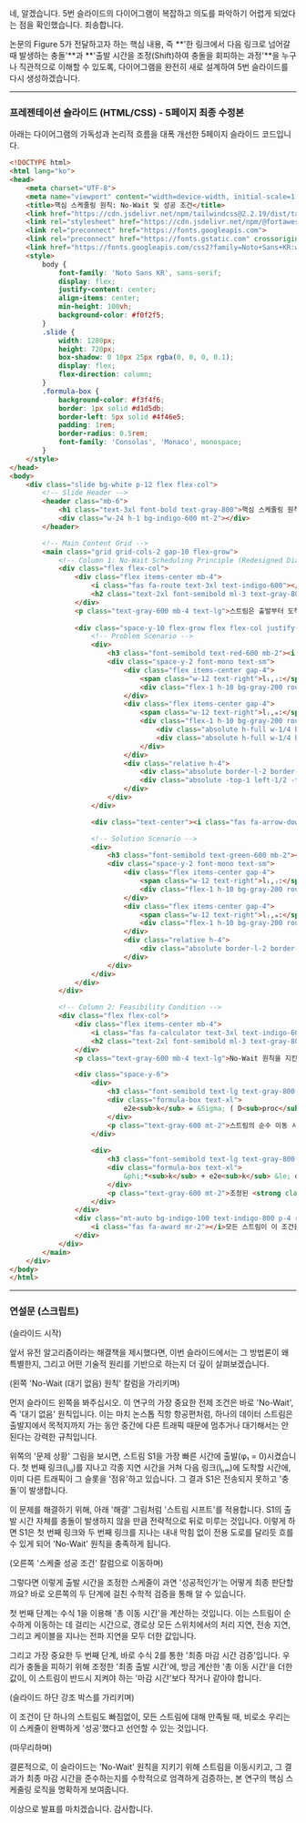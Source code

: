 네, 알겠습니다. 5번 슬라이드의 다이어그램이 복잡하고 의도를 파악하기 어렵게 되었다는 점을 확인했습니다. 죄송합니다.

논문의 Figure 5가 전달하고자 하는 핵심 내용, 즉 **'한 링크에서 다음 링크로 넘어갈 때 발생하는 충돌'**과 **'출발 시간을 조정(Shift)하여 충돌을 회피하는 과정'**을 누구나 직관적으로 이해할 수 있도록, 다이어그램을 완전히 새로 설계하여 5번 슬라이드를 다시 생성하겠습니다.

---

### 프레젠테이션 슬라이드 (HTML/CSS) - 5페이지 최종 수정본

아래는 다이어그램의 가독성과 논리적 흐름을 대폭 개선한 5페이지 슬라이드 코드입니다.

```html
<!DOCTYPE html>
<html lang="ko">
<head>
    <meta charset="UTF-8">
    <meta name="viewport" content="width=device-width, initial-scale=1.0">
    <title>핵심 스케줄링 원칙: No-Wait 및 성공 조건</title>
    <link href="https://cdn.jsdelivr.net/npm/tailwindcss@2.2.19/dist/tailwind.min.css" rel="stylesheet">
    <link rel="stylesheet" href="https://cdn.jsdelivr.net/npm/@fortawesome/fontawesome-free@6.4.0/css/all.min.css">
    <link rel="preconnect" href="https://fonts.googleapis.com">
    <link rel="preconnect" href="https://fonts.gstatic.com" crossorigin>
    <link href="https://fonts.googleapis.com/css2?family=Noto+Sans+KR:wght@300;400;500;700&display=swap" rel="stylesheet">
    <style>
        body {
            font-family: 'Noto Sans KR', sans-serif;
            display: flex;
            justify-content: center;
            align-items: center;
            min-height: 100vh;
            background-color: #f0f2f5;
        }
        .slide {
            width: 1280px;
            height: 720px;
            box-shadow: 0 10px 25px rgba(0, 0, 0, 0.1);
            display: flex;
            flex-direction: column;
        }
        .formula-box {
            background-color: #f3f4f6;
            border: 1px solid #d1d5db;
            border-left: 5px solid #4f46e5;
            padding: 1rem;
            border-radius: 0.5rem;
            font-family: 'Consolas', 'Monaco', monospace;
        }
    </style>
</head>
<body>
    <div class="slide bg-white p-12 flex flex-col">
        <!-- Slide Header -->
        <header class="mb-6">
            <h1 class="text-3xl font-bold text-gray-800">핵심 스케줄링 원칙: No-Wait 및 성공 조건</h1>
            <div class="w-24 h-1 bg-indigo-600 mt-2"></div>
        </header>

        <!-- Main Content Grid -->
        <main class="grid grid-cols-2 gap-10 flex-grow">
            <!-- Column 1: No-Wait Scheduling Principle (Redesigned Diagram) -->
            <div class="flex flex-col">
                <div class="flex items-center mb-4">
                    <i class="fas fa-route text-3xl text-indigo-600"></i>
                    <h2 class="text-2xl font-semibold ml-3 text-gray-800">1. No-Wait (대기 없음) 원칙 (Fig. 5)</h2>
                </div>
                <p class="text-gray-600 mb-4 text-lg">스트림은 출발부터 도착까지, 경로상에서 다른 트래픽으로 인해 <strong class="text-indigo-700">절대 대기해서는 안 됩니다.</strong></p>
                
                <div class="space-y-10 flex-grow flex flex-col justify-center">
                    <!-- Problem Scenario -->
                    <div>
                        <h3 class="font-semibold text-red-600 mb-2"><i class="fas fa-times-circle mr-2"></i>문제 상황: 충돌 발생 (φ₁ = 0)</h3>
                        <div class="space-y-2 font-mono text-sm">
                            <div class="flex items-center gap-4">
                                <span class="w-12 text-right">lᵢ,ⱼ:</span>
                                <div class="flex-1 h-10 bg-gray-200 rounded relative"><div class="absolute h-full w-1/4 bg-blue-200 border-2 border-blue-500 flex items-center justify-center font-bold" style="left: 5%;">S₁</div></div>
                            </div>
                            <div class="flex items-center gap-4">
                                <span class="w-12 text-right">lⱼ,ₘ:</span>
                                <div class="flex-1 h-10 bg-gray-200 rounded relative">
                                    <div class="absolute h-full w-1/4 bg-gray-500 text-white flex items-center justify-center font-bold" style="left: 50%;">점유됨</div>
                                    <div class="absolute h-full w-1/4 bg-red-500 opacity-70 border-2 border-red-700 flex items-center justify-center font-bold text-white" style="left: 50%;">충돌!</div>
                                </div>
                            </div>
                            <div class="relative h-4">
                                <div class="absolute border-l-2 border-r-2 border-b-2 border-red-500 border-dashed h-4" style="left: 19%; width: 36%;"></div>
                                <div class="absolute -top-1 left-1/2 -translate-x-1/2 bg-white px-1 text-red-500">D<sub>trans</sub>+D<sub>prop</sub>+D<sub>proc</sub></div>
                            </div>
                        </div>
                    </div>

                    <div class="text-center"><i class="fas fa-arrow-down-long text-3xl text-indigo-500"></i> <span class="text-lg font-semibold ml-2">"스트림 시프트" 적용</span></div>

                    <!-- Solution Scenario -->
                    <div>
                        <h3 class="font-semibold text-green-600 mb-2"><i class="fas fa-check-circle mr-2"></i>해결: No-Wait 충족 (φ*₁ > 0)</h3>
                        <div class="space-y-2 font-mono text-sm">
                            <div class="flex items-center gap-4">
                                <span class="w-12 text-right">lᵢ,ⱼ:</span>
                                <div class="flex-1 h-10 bg-gray-200 rounded relative"><div class="absolute h-full w-1/4 bg-blue-200 border-2 border-blue-500 flex items-center justify-center font-bold" style="left: 20%;">S₁</div></div>
                            </div>
                            <div class="flex items-center gap-4">
                                <span class="w-12 text-right">lⱼ,ₘ:</span>
                                <div class="flex-1 h-10 bg-gray-200 rounded relative"><div class="absolute h-full w-1/4 bg-blue-200 border-2 border-blue-500 flex items-center justify-center font-bold" style="left: 60%;">S₁</div></div>
                            </div>
                            <div class="relative h-4">
                                <div class="absolute border-l-2 border-r-2 border-b-2 border-green-500 border-dashed h-4" style="left: 34%; width: 31%;"></div>
                            </div>
                        </div>
                    </div>
                </div>
            </div>

            <!-- Column 2: Feasibility Condition -->
            <div class="flex flex-col">
                <div class="flex items-center mb-4">
                    <i class="fas fa-calculator text-3xl text-indigo-600"></i>
                    <h2 class="text-2xl font-semibold ml-3 text-gray-800">2. 스케줄 성공 조건 (수식 1, 2)</h2>
                </div>
                <p class="text-gray-600 mb-4 text-lg">No-Wait 원칙을 지킨 스케줄이 최종 마감 시간(Deadline)을 준수하는지 수학적으로 검증합니다.</p>

                <div class="space-y-6">
                    <div>
                        <h3 class="font-semibold text-lg text-gray-800 mb-2">Step 1: 총 이동 시간 계산 (수식 1)</h3>
                        <div class="formula-box text-xl">
                            e2e<sub>k</sub> = &Sigma; ( D<sub>proc</sub> + D<sub>trans,k</sub> + D<sub>prop</sub> )
                        </div>
                        <p class="text-gray-600 mt-2">스트림의 순수 이동 시간(<strong class="font-semibold text-indigo-700"><em>e2e<sub>k</sub></em></strong>)은 경로상 모든 노드의 <strong class="font-semibold">처리+전송+전파 지연</strong>의 합입니다.</p>
                    </div>
                    
                    <div>
                        <h3 class="font-semibold text-lg text-gray-800 mb-2">Step 2: 최종 마감 시간 검증 (수식 2)</h3>
                        <div class="formula-box text-xl">
                            &phi;*<sub>k</sub> + e2e<sub>k</sub> &le; d<sub>k</sub>
                        </div>
                        <p class="text-gray-600 mt-2">조정된 <strong class="font-semibold text-indigo-700"><em>&phi;*<sub>k</sub></em></strong> (최종 출발 시간)과 <strong class="font-semibold text-indigo-700"><em>e2e<sub>k</sub></em></strong> (총 이동 시간)의 합이 마감 시간(<strong class="font-semibold text-indigo-700"><em>d<sub>k</sub></em></strong>) 이내여야 합니다.</p>
                    </div>
                </div>
                <div class="mt-auto bg-indigo-100 text-indigo-800 p-4 rounded-lg text-center text-lg font-semibold">
                    <i class="fas fa-award mr-2"></i>모든 스트림이 이 조건을 만족하면, 스케줄은 최종적으로 '성공'입니다.
                </div>
            </div>
        </main>
    </div>
</body>
</html>
```

---

### 연설문 (스크립트)

(슬라이드 시작)

앞서 유전 알고리즘이라는 해결책을 제시했다면, 이번 슬라이드에서는 그 방법론이 왜 특별한지, 그리고 어떤 기술적 원리를 기반으로 하는지 더 깊이 살펴보겠습니다.

(왼쪽 'No-Wait (대기 없음) 원칙' 칼럼을 가리키며)

먼저 슬라이드 왼쪽을 봐주십시오. 이 연구의 가장 중요한 전제 조건은 바로 'No-Wait', 즉 '대기 없음' 원칙입니다. 이는 마치 논스톱 직항 항공편처럼, 하나의 데이터 스트림은 출발지에서 목적지까지 가는 동안 중간에 다른 트래픽 때문에 멈추거나 대기해서는 안 된다는 강력한 규칙입니다.

위쪽의 '문제 상황' 그림을 보시면, 스트림 S1을 가장 빠른 시간에 출발(φ₁ = 0)시켰습니다. 첫 번째 링크(lᵢ,ⱼ)를 지나고 각종 지연 시간을 거쳐 다음 링크(lⱼ,ₘ)에 도착할 시간에, 이미 다른 트래픽이 그 슬롯을 '점유'하고 있습니다. 그 결과 S1은 전송되지 못하고 '충돌'이 발생합니다.

이 문제를 해결하기 위해, 아래 '해결' 그림처럼 '스트림 시프트'를 적용합니다. S1의 출발 시간 자체를 충돌이 발생하지 않을 만큼 전략적으로 뒤로 미루는 것입니다. 이렇게 하면 S1은 첫 번째 링크와 두 번째 링크를 지나는 내내 막힘 없이 전용 도로를 달리듯 흐를 수 있게 되어 'No-Wait' 원칙을 충족하게 됩니다.

(오른쪽 '스케줄 성공 조건' 칼럼으로 이동하며)

그렇다면 이렇게 출발 시간을 조정한 스케줄이 과연 '성공적인가'는 어떻게 최종 판단할까요? 바로 오른쪽의 두 단계에 걸친 수학적 검증을 통해 알 수 있습니다.

첫 번째 단계는 수식 1을 이용해 '총 이동 시간'을 계산하는 것입니다. 이는 스트림이 순수하게 이동하는 데 걸리는 시간으로, 경로상 모든 스위치에서의 처리 지연, 전송 지연, 그리고 케이블을 지나는 전파 지연을 모두 더한 값입니다.

그리고 가장 중요한 두 번째 단계, 바로 수식 2를 통한 '최종 마감 시간 검증'입니다. 우리가 충돌을 피하기 위해 조정한 '최종 출발 시간'에, 방금 계산한 '총 이동 시간'을 더한 값이, 이 스트림이 반드시 지켜야 하는 '마감 시간'보다 작거나 같아야 합니다.

(슬라이드 하단 강조 박스를 가리키며)

이 조건이 단 하나의 스트림도 빠짐없이, 모든 스트림에 대해 만족될 때, 비로소 우리는 이 스케줄이 완벽하게 '성공'했다고 선언할 수 있는 것입니다.

(마무리하며)

결론적으로, 이 슬라이드는 'No-Wait' 원칙을 지키기 위해 스트림을 이동시키고, 그 결과가 최종 마감 시간을 준수하는지를 수학적으로 엄격하게 검증하는, 본 연구의 핵심 스케줄링 로직을 명확하게 보여줍니다.

이상으로 발표를 마치겠습니다. 감사합니다.
